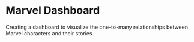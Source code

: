 # Marvel Dashboard

Creating a dashboard to visualize the one-to-many relationships between Marvel characters and their stories.

